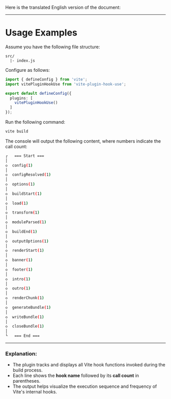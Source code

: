 Here is the translated English version of the document:

---

# Usage Examples

Assume you have the following file structure:

```
src/
  |- index.js
```

Configure as follows:

```typescript
import { defineConfig } from 'vite';
import vitePluginHookUse from 'vite-plugin-hook-use';

export default defineConfig({
  plugins: [
    vitePluginHookUse()
  ]
});
```

Run the following command:

```bash
vite build
```

The console will output the following content, where numbers indicate the call count:

```bash
┌   === Start === 
│
◇  config(1)
│
◇  configResolved(1)
│
◇  options(1)
│
◇  buildStart(1)
│
◇  load(1)
│
◇  transform(1)
│
◇  moduleParsed(1)
│
◇  buildEnd(1)
│
◇  outputOptions(1)
│
◇  renderStart(1)
│
◇  banner(1)
│
◇  footer(1)
│
◇  intro(1)
│
◇  outro(1)
│
◇  renderChunk(1)
│
◇  generateBundle(1)
│
◇  writeBundle(1)
│
◇  closeBundle(1)
│
└   === End === 
```

---

### Explanation:
- The plugin tracks and displays all Vite hook functions invoked during the build process.
- Each line shows the **hook name** followed by its **call count** in parentheses.
- The output helps visualize the execution sequence and frequency of Vite's internal hooks.